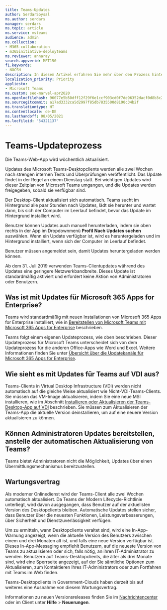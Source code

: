 ```yaml
---
title: Teams-Updates
author: SerdarSoysal
ms.author: serdars
manager: serdars
ms.topic: article
ms.service: msteams
audience: admin
ms.collection:
- M365-collaboration
- m365initiative-deployteams
ms.reviewer: annaray
search.appverid: MET150
f1.keywords:
- NOCSH
description: In diesem Artikel erfahren Sie mehr über den Prozess hinter der Aktualisierung des Microsoft Teams-Desktopclients.
localization_priority: Priority
appliesto:
- Microsoft Teams
ms.custom: seo-marvel-apr2020
ms.openlocfilehash: 96077e5b50dff12f29f6e1ccf903cd0f7de96352dacf0d8b3c2cc7406750737e
ms.sourcegitcommit: a17ad3332ca5d2997f85db7835500d8190c34b2f
ms.translationtype: HT
ms.contentlocale: de-DE
ms.lasthandoff: 08/05/2021
ms.locfileid: "54321137"
---
```

# <a name="teams-update-process"></a>Teams-Updateprozess

Die Teams-Web-App wird wöchentlich aktualisiert.

Updates des Microsoft Teams-Desktopclients werden alle zwei Wochen nach strengen internen Tests und Überprüfungen veröffentlicht. Das Update findet in der Regel an einem Dienstag statt. Bei wichtigen Updates wird dieser Zeitplan von Microsoft Teams umgangen, und die Updates werden freigegeben, sobald sie verfügbar sind.

Der Desktop-Client aktualisiert sich automatisch. Teams sucht im Hintergrund alle paar Stunden nach Updates, lädt sie herunter und wartet dann, bis sich der Computer im Leerlauf befindet, bevor das Update im Hintergrund installiert wird.

Benutzer können Updates auch manuell herunterladen, indem sie oben rechts in der App im Dropdownmenü **Profil** **Nach Updates suchen** auswählen. Wenn ein Update verfügbar ist, wird es heruntergeladen und im Hintergrund installiert, wenn sich der Computer im Leerlauf befindet.

Benutzer müssen angemeldet sein, damit Updates heruntergeladen werden können.

Ab dem 31. Juli 2019 verwenden Teams-Clientupdates während des Updates eine geringere Netzwerkbandbreite. Dieses Update ist standardmäßig aktiviert und erfordert keine Aktion von Administratoren oder Benutzern.

## <a name="what-about-updates-to-microsoft-365-apps-for-enterprise"></a>Was ist mit Updates für Microsoft 365 Apps for Enterprise?

Teams wird standardmäßig mit neuen Installationen von Microsoft 365 Apps for Enterprise installiert, wie in [Bereitstellen von Microsoft Teams mit Microsoft 365 Apps for Enterprise](/DeployOffice/teams-install) beschrieben.

Teams folgt einem eigenen Updateprozess, wie oben beschrieben. Dieser Updateprozess für Microsoft Teams unterscheidet sich von dem Updateprozess für die anderen Office-Apps wie Word und Excel. Weitere Informationen finden Sie unter [Übersicht über die Updatekanäle für Microsoft 365 Apps for Enterprise](/DeployOffice/overview-of-update-channels-for-office-365-proplus).

## <a name="what-about-updates-to-teams-on-vdi"></a>Wie sieht es mit Updates für Teams auf VDI aus?


Teams-Clients in Virtual Desktop Infrastructure (VDI) werden nicht automatisch auf die gleiche Weise aktualisiert wie Nicht-VDI-Teams-Clients. Sie müssen das VM-Image aktualisieren, indem Sie eine neue MSI installieren, wie im Abschnitt [Installieren oder Aktualisieren der Teams-Desktop-App auf VDI](teams-for-vdi.md) beschrieben. Sie müssen zum Aktualisieren der Teams-App die aktuelle Version deinstallieren, um auf eine neuere Version aktualisieren zu können.

## <a name="can-admins-deploy-updates-instead-of-teams-auto-updating"></a>Können Administratoren Updates bereitstellen, anstelle der automatischen Aktualisierung von Teams?

Teams bietet Administratoren nicht die Möglichkeit, Updates über einen Übermittlungsmechanismus bereitzustellen.

## <a name="servicing-agreement"></a>Wartungsvertrag

Als moderner Onlinedienst wird der Teams-Client alle zwei Wochen automatisch aktualisiert. Da Teams der Modern Lifecycle-Richtlinie unterliegt, wird davon ausgegangen, dass Benutzer auf der aktuellsten Version des Desktopclients bleiben. Automatische Updates stellen sicher, dass Benutzer über die neuesten Funktionen, Leistungsverbesserungen, über Sicherheit und Dienstzuverlässigkeit verfügen.

Um zu ermitteln, wann Desktopclients veraltet sind, wird eine In-App-Warnung angezeigt, wenn die aktuelle Version des Benutzers zwischen einem und drei Monaten alt ist, und falls eine neue Version verfügbar ist. Dieses In-App-Messaging empfiehlt Benutzern, auf die neueste Version von Teams zu aktualisieren oder sich, falls nötig, an ihren IT-Administrator zu wenden. Benutzern auf Teams-Desktopclients, die älter als drei Monate sind, wird eine Sperrseite angezeigt, auf der Sie sämtliche Optionen zum Aktualisieren, zum Kontaktieren Ihres IT-Administrators oder zum Fortfahren mit Teams im Web finden.

Teams-Desktopclients in Government-Clouds haben derzeit bis auf weiteres eine Ausnahme von diesem Wartungsvertrag.

Informationen zu neuen Versionsreleases finden Sie im [Nachrichtencenter](https://admin.microsoft.com/AdminPortal/Home#/MessageCenter) oder im Client unter **Hilfe** > **Neuerungen**.
